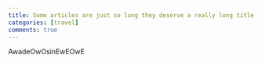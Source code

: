 ```yaml
---
title: Some articles are just so long they deserve a really long title to see if things will break well
categories: [travel]
comments: true
---
```


AwadeOwOsinEwEOwE